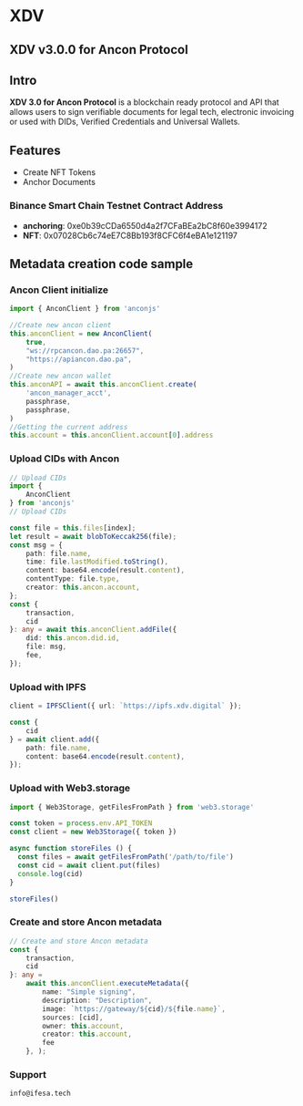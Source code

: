 # XDV
## XDV v3.0.0 for Ancon Protocol


## Intro
**XDV 3.0 for Ancon Protocol** is a blockchain ready protocol and API that allows users to sign verifiable documents for legal tech, electronic invoicing or used with DIDs, Verified Credentials and Universal Wallets.

## Features

- Create NFT Tokens
- Anchor Documents

### Binance Smart Chain Testnet Contract Address

- **anchoring**: 0xe0b39cCDa6550d4a2f7CFaBEa2bC8f60e3994172
- **NFT**: 0x07028Cb6c74eE7C8Bb193f8CFC6f4eBA1e121197

## Metadata creation code sample
### Ancon Client initialize
```ts
import { AnconClient } from 'anconjs'

//Create new ancon client
this.anconClient = new AnconClient(
    true,
    "ws://rpcancon.dao.pa:26657",
    "https://apiancon.dao.pa",
)
//Create new ancon wallet
this.anconAPI = await this.anconClient.create(
    'ancon_manager_acct',
    passphrase,
    passphrase,
)
//Getting the current address
this.account = this.anconClient.account[0].address

```
### Upload CIDs with Ancon
```ts
// Upload CIDs
import {
    AnconClient
} from 'anconjs'
// Upload CIDs

const file = this.files[index];
let result = await blobToKeccak256(file);
const msg = {
    path: file.name,
    time: file.lastModified.toString(),
    content: base64.encode(result.content),
    contentType: file.type,
    creator: this.ancon.account,
};
const {
    transaction,
    cid
}: any = await this.anconClient.addFile({
    did: this.ancon.did.id,
    file: msg,
    fee,
});


```
### Upload with IPFS
```ts
client = IPFSClient({ url: `https://ipfs.xdv.digital` });

const {
    cid
} = await client.add({
    path: file.name,
    content: base64.encode(result.content),
});
```


### Upload with Web3.storage
```ts
import { Web3Storage, getFilesFromPath } from 'web3.storage'

const token = process.env.API_TOKEN
const client = new Web3Storage({ token })

async function storeFiles () {
  const files = await getFilesFromPath('/path/to/file')
  const cid = await client.put(files)
  console.log(cid)
}

storeFiles()

```
        
### Create and store Ancon metadata
```ts
// Create and store Ancon metadata
const {
    transaction,
    cid
}: any =
    await this.anconClient.executeMetadata({
        name: "Simple signing",
        description: "Description",
        image: `https://gateway/${cid}/${file.name}`,
        sources: [cid],
        owner: this.account,
        creator: this.account,
        fee
    }, );
```

### Support

`info@ifesa.tech`
